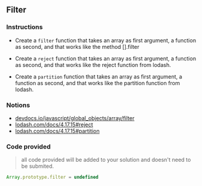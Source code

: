## Filter

### Instructions

- Create a `filter` function that takes an array as first argument, a function as second,
and that works like the method [].filter

- Create a `reject` function that takes an array as first argument, a function as second,
and that works like the reject function from lodash.

- Create a `partition` function that takes an array as first argument, a function as second,
and that works like the partition function from lodash.


### Notions

- [devdocs.io/javascript/global_objects/array/filter](https://devdocs.io/javascript/global_objects/array/filter)
- [lodash.com/docs/4.17.15#reject](https://lodash.com/docs/4.17.15#reject)
- [lodash.com/docs/4.17.15#partition](https://lodash.com/docs/4.17.15#partition)


### Code provided

> all code provided will be added to your solution and doesn't need to be submited.

```js
Array.prototype.filter = undefined
```

